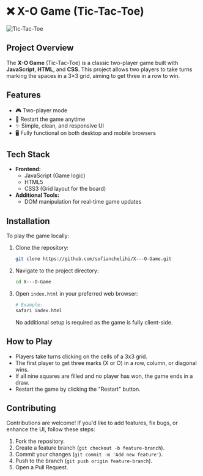 # ❌ X-O Game (Tic-Tac-Toe)

![Tic-Tac-Toe](https://your-image-link.com)

## Project Overview

The **X-O Game** (Tic-Tac-Toe) is a classic two-player game built with **JavaScript**, **HTML**, and **CSS**. This project allows two players to take turns marking the spaces in a 3×3 grid, aiming to get three in a row to win.

## Features

- 🎮 Two-player mode
- 🔄 Restart the game anytime
- ✨ Simple, clean, and responsive UI
- 🖥 Fully functional on both desktop and mobile browsers

## Tech Stack

- **Frontend:**
  - JavaScript (Game logic)
  - HTML5
  - CSS3 (Grid layout for the board)
- **Additional Tools:**
  - DOM manipulation for real-time game updates

## Installation

To play the game locally:

1. Clone the repository:

    ```bash
    git clone https://github.com/sofianchelihi/X---O-Game.git
    ```

2. Navigate to the project directory:

    ```bash
    cd X---O-Game
    ```

3. Open `index.html` in your preferred web browser:

    ```bash
    # Example:
    safari index.html
    ```

    No additional setup is required as the game is fully client-side.

## How to Play

- Players take turns clicking on the cells of a 3x3 grid.
- The first player to get three marks (X or O) in a row, column, or diagonal wins.
- If all nine squares are filled and no player has won, the game ends in a draw.
- Restart the game by clicking the "Restart" button.

## Contributing

Contributions are welcome! If you'd like to add features, fix bugs, or enhance the UI, follow these steps:

1. Fork the repository.
2. Create a feature branch (`git checkout -b feature-branch`).
3. Commit your changes (`git commit -m 'Add new feature'`).
4. Push to the branch (`git push origin feature-branch`).
5. Open a Pull Request.



